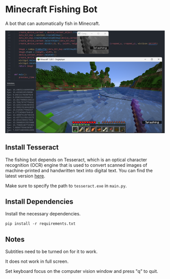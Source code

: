 # Minecraft Fishing Bot

A bot that can automatically fish in Minecraft.

![bot-fishing.png](README.assets/bot-fishing.png)

## Install Tesseract

The fishing bot depends on Tesseract, which is an optical character recognition (OCR) engine that is used to convert scanned images of machine-printed and handwritten text into digital text. You can find the latest version [here](https://github.com/UB-Mannheim/tesseract/wiki).

Make sure to specify the path to `tesseract.exe` in `main.py`.

## Install Dependencies

Install the necessary dependencies.

```text
pip install -r requirements.txt
```

## Notes

Subtitles need to be turned on for it to work.

It does not work in full screen.

Set keyboard focus on the computer vision window and press "q" to quit.
